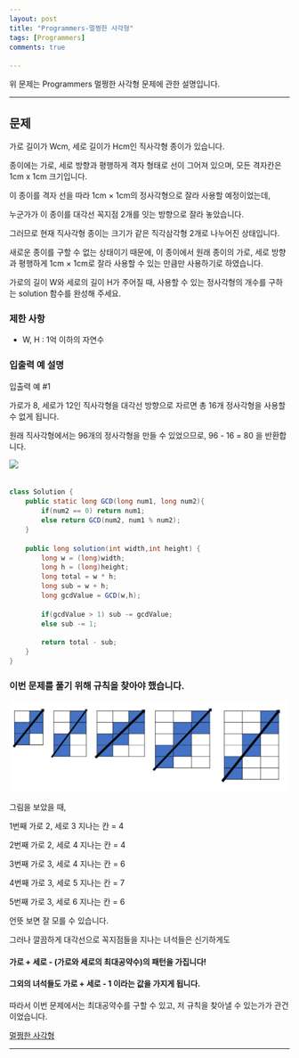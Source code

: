 ```yaml
---
layout: post
title: "Programmers-멀쩡한 사각형"
tags: [Programmers]
comments: true

---
```


위 문제는 Programmers 멀쩡한 사각형 문제에 관한 설명입니다.<br>

---

## 문제

가로 길이가 Wcm, 세로 길이가 Hcm인 직사각형 종이가 있습니다. 

종이에는 가로, 세로 방향과 평행하게 격자 형태로 선이 그어져 있으며, 모든 격자칸은 1cm x 1cm 크기입니다. 

이 종이를 격자 선을 따라 1cm × 1cm의 정사각형으로 잘라 사용할 예정이었는데, 

누군가가 이 종이를 대각선 꼭지점 2개를 잇는 방향으로 잘라 놓았습니다. 

그러므로 현재 직사각형 종이는 크기가 같은 직각삼각형 2개로 나누어진 상태입니다. 

새로운 종이를 구할 수 없는 상태이기 때문에, 이 종이에서 원래 종이의 가로, 세로 방향과 평행하게 1cm × 1cm로 잘라 사용할 수 있는 만큼만 사용하기로 하였습니다.

가로의 길이 W와 세로의 길이 H가 주어질 때, 사용할 수 있는 정사각형의 개수를 구하는 solution 함수를 완성해 주세요.

### 제한 사항

* W, H : 1억 이하의 자연수

### 입출력 예 설명

입출력 예 #1

가로가 8, 세로가 12인 직사각형을 대각선 방향으로 자르면 총 16개 정사각형을 사용할 수 없게 됩니다. 

원래 직사각형에서는 96개의 정사각형을 만들 수 있었으므로, 96 - 16 = 80 을 반환합니다.

<img src="https://grepp-programmers.s3.amazonaws.com/files/production/ee895b2cd9/567420db-20f4-4064-afc3-af54c4a46016.png">

```java

class Solution {   
    public static long GCD(long num1, long num2){
        if(num2 == 0) return num1;
        else return GCD(num2, num1 % num2);
    }
    
	public long solution(int width,int height) {
        long w = (long)width;
        long h = (long)height;
        long total = w * h;
        long sub = w + h;
        long gcdValue = GCD(w,h);
        
        if(gcdValue > 1) sub -= gcdValue; 
        else sub -= 1;
        
        return total - sub;
	}
}
```

### 이번 문제를 풀기 위해 규칙을 찾아야 했습니다.

<img src= "https://raw.githubusercontent.com/junghyun100/junghyun100.github.io/master/images/%EB%A9%80%EC%A9%A1%ED%95%9C%20%EC%82%AC%EA%B0%81%ED%98%95.PNG">

그림을 보았을 때,

1번째 가로 2, 세로 3 지나는 칸 = 4

2번째 가로 2, 세로 4 지나는 칸 = 4

3번째 가로 3, 세로 4 지나는 칸 = 6

4번째 가로 3, 세로 5 지나는 칸 = 7

5번째 가로 3, 세로 6 지나는 칸 = 6

언뜻 보면 잘 모를 수 있습니다.

그러나 깔끔하게 대각선으로 꼭지점들을 지나는 녀석들은 신기하게도

#### 가로 + 세로 - (가로와 세로의 최대공약수)의 패턴을 가집니다!

#### 그외의 녀석들도 가로 + 세로 - 1 이라는 값을 가지게 됩니다.

따라서 이번 문제에서는 최대공약수를 구할 수 있고, 저 규칙을 찾아낼 수 있는가가 관건 이었습니다.

<a href= "https://programmers.co.kr/learn/courses/30/lessons/62048">멀쩡한 사각형</a>

---
